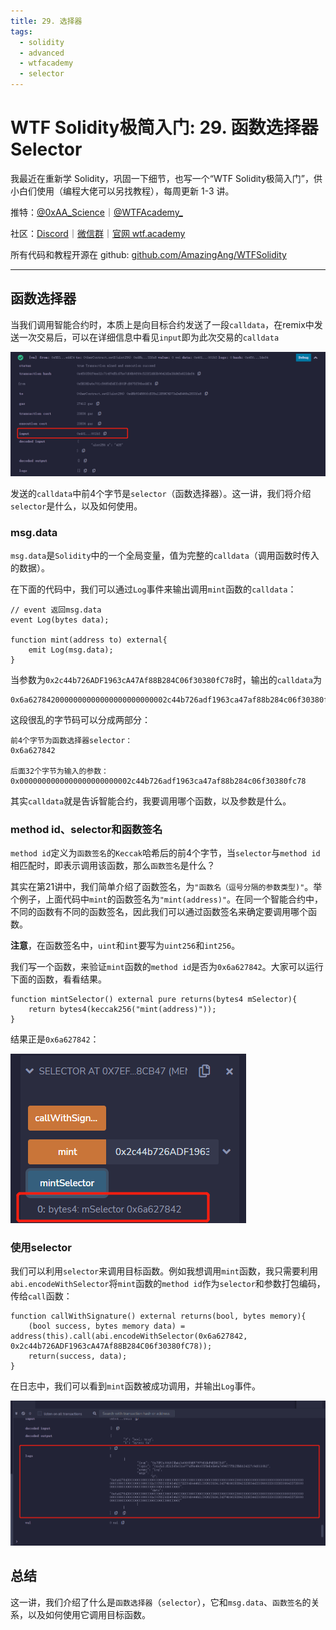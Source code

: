 ```yaml
---
title: 29. 选择器
tags:
  - solidity
  - advanced
  - wtfacademy
  - selector
---
```


# WTF Solidity极简入门: 29. 函数选择器Selector

我最近在重新学 Solidity，巩固一下细节，也写一个“WTF Solidity极简入门”，供小白们使用（编程大佬可以另找教程），每周更新 1-3 讲。

推特：[@0xAA_Science](https://twitter.com/0xAA_Science)｜[@WTFAcademy_](https://twitter.com/WTFAcademy_)

社区：[Discord](https://discord.gg/5akcruXrsk)｜[微信群](https://docs.google.com/forms/d/e/1FAIpQLSe4KGT8Sh6sJ7hedQRuIYirOoZK_85miz3dw7vA1-YjodgJ-A/viewform?usp=sf_link)｜[官网 wtf.academy](https://wtf.academy)

所有代码和教程开源在 github: [github.com/AmazingAng/WTFSolidity](https://github.com/AmazingAng/WTFSolidity)

---

## 函数选择器

当我们调用智能合约时，本质上是向目标合约发送了一段`calldata`，在remix中发送一次交易后，可以在详细信息中看见`input`即为此次交易的`calldata`

![tx input in remix](./img/29-1.png)

发送的`calldata`中前4个字节是`selector`（函数选择器）。这一讲，我们将介绍`selector`是什么，以及如何使用。

### msg.data

`msg.data`是`Solidity`中的一个全局变量，值为完整的`calldata`（调用函数时传入的数据）。

在下面的代码中，我们可以通过`Log`事件来输出调用`mint`函数的`calldata`：

```solidity
// event 返回msg.data
event Log(bytes data);

function mint(address to) external{
    emit Log(msg.data);
}
```

当参数为`0x2c44b726ADF1963cA47Af88B284C06f30380fC78`时，输出的`calldata`为

```text
0x6a6278420000000000000000000000002c44b726adf1963ca47af88b284c06f30380fc78
```

这段很乱的字节码可以分成两部分：

```text
前4个字节为函数选择器selector：
0x6a627842

后面32个字节为输入的参数：
0x0000000000000000000000002c44b726adf1963ca47af88b284c06f30380fc78
```

其实`calldata`就是告诉智能合约，我要调用哪个函数，以及参数是什么。

### method id、selector和函数签名

`method id`定义为`函数签名`的`Keccak`哈希后的前4个字节，当`selector`与`method id`相匹配时，即表示调用该函数，那么`函数签名`是什么？

其实在第21讲中，我们简单介绍了函数签名，为`"函数名（逗号分隔的参数类型)"`。举个例子，上面代码中`mint`的函数签名为`"mint(address)"`。在同一个智能合约中，不同的函数有不同的函数签名，因此我们可以通过函数签名来确定要调用哪个函数。

**注意**，在函数签名中，`uint`和`int`要写为`uint256`和`int256`。

我们写一个函数，来验证`mint`函数的`method id`是否为`0x6a627842`。大家可以运行下面的函数，看看结果。

```solidity
function mintSelector() external pure returns(bytes4 mSelector){
    return bytes4(keccak256("mint(address)"));
}
```

结果正是`0x6a627842`：

![method id in remix](./img/29-2.png)

### 使用selector

我们可以利用`selector`来调用目标函数。例如我想调用`mint`函数，我只需要利用`abi.encodeWithSelector`将`mint`函数的`method id`作为`selector`和参数打包编码，传给`call`函数：

```solidity
function callWithSignature() external returns(bool, bytes memory){
    (bool success, bytes memory data) = address(this).call(abi.encodeWithSelector(0x6a627842, 0x2c44b726ADF1963cA47Af88B284C06f30380fC78));
    return(success, data);
}
```

在日志中，我们可以看到`mint`函数被成功调用，并输出`Log`事件。

![logs in remix](./img/29-3.png)

## 总结

这一讲，我们介绍了什么是`函数选择器`（`selector`），它和`msg.data`、`函数签名`的关系，以及如何使用它调用目标函数。
